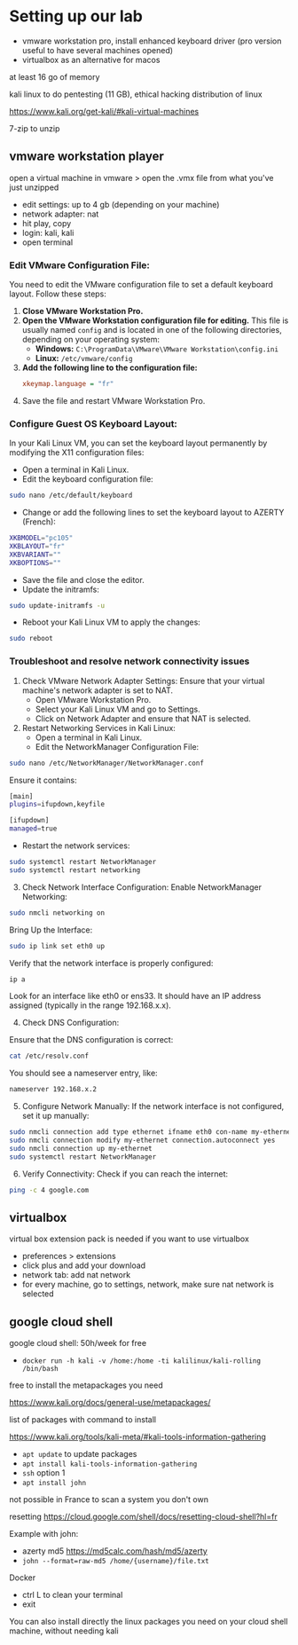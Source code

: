 # Setting up our lab

- vmware workstation pro, install enhanced keyboard driver (pro version useful to have several machines opened)
- virtualbox as an alternative for macos

at least 16 go of memory

kali linux to do pentesting (11 GB), ethical hacking distribution of linux

https://www.kali.org/get-kali/#kali-virtual-machines

7-zip to unzip

## vmware workstation player

open a virtual machine in vmware > open the .vmx file from what you've just unzipped

- edit settings: up to 4 gb (depending on your machine)
- network adapter: nat
- hit play, copy
- login: kali, kali
- open terminal

### Edit VMware Configuration File:

You need to edit the VMware configuration file to set a default keyboard layout. Follow these steps:

1. **Close VMware Workstation Pro.**
2. **Open the VMware Workstation configuration file for editing.** This file is usually named `config` and is located in one of the following directories, depending on your operating system:
   - **Windows:** `C:\ProgramData\VMware\VMware Workstation\config.ini`
   - **Linux:** `/etc/vmware/config`
3. **Add the following line to the configuration file:**
   ```ini
   xkeymap.language = "fr"
   ```
4. Save the file and restart VMware Workstation Pro.

### Configure Guest OS Keyboard Layout:

In your Kali Linux VM, you can set the keyboard layout permanently by modifying the X11 configuration files:

- Open a terminal in Kali Linux.
- Edit the keyboard configuration file:

```sh
sudo nano /etc/default/keyboard
```

- Change or add the following lines to set the keyboard layout to AZERTY (French):

```sh
XKBMODEL="pc105"
XKBLAYOUT="fr"
XKBVARIANT=""
XKBOPTIONS=""
```

- Save the file and close the editor.
- Update the initramfs:

```sh
sudo update-initramfs -u
```

- Reboot your Kali Linux VM to apply the changes:

```sh
sudo reboot
```

### Troubleshoot and resolve network connectivity issues

1. Check VMware Network Adapter Settings:
   Ensure that your virtual machine's network adapter is set to NAT.
   - Open VMware Workstation Pro.
   - Select your Kali Linux VM and go to Settings.
   - Click on Network Adapter and ensure that NAT is selected.
2. Restart Networking Services in Kali Linux:
   - Open a terminal in Kali Linux.
   - Edit the NetworkManager Configuration File:

```sh
sudo nano /etc/NetworkManager/NetworkManager.conf
```

Ensure it contains:

```sh
[main]
plugins=ifupdown,keyfile

[ifupdown]
managed=true
```

- Restart the network services:

```sh
sudo systemctl restart NetworkManager
sudo systemctl restart networking
```

3. Check Network Interface Configuration:
   Enable NetworkManager Networking:

```sh
sudo nmcli networking on
```

Bring Up the Interface:

```sh
sudo ip link set eth0 up
```

Verify that the network interface is properly configured:

```sh
ip a
```

Look for an interface like eth0 or ens33. It should have an IP address assigned (typically in the range 192.168.x.x).

4. Check DNS Configuration:

Ensure that the DNS configuration is correct:

```sh
cat /etc/resolv.conf
```

You should see a nameserver entry, like:

```sh
nameserver 192.168.x.2
```

5. Configure Network Manually:
   If the network interface is not configured, set it up manually:

```sh
sudo nmcli connection add type ethernet ifname eth0 con-name my-ethernet
sudo nmcli connection modify my-ethernet connection.autoconnect yes
sudo nmcli connection up my-ethernet
sudo systemctl restart NetworkManager
```

6. Verify Connectivity:
   Check if you can reach the internet:

```sh
ping -c 4 google.com
```

## virtualbox

virtual box extension pack is needed if you want to use virtualbox

- preferences > extensions
- click plus and add your download
- network tab: add nat network
- for every machine, go to settings, network, make sure nat network is selected

## google cloud shell

google cloud shell: 50h/week for free

- `docker run -h kali -v /home:/home -ti kalilinux/kali-rolling /bin/bash`

free to install the metapackages you need

https://www.kali.org/docs/general-use/metapackages/

list of packages with command to install

https://www.kali.org/tools/kali-meta/#kali-tools-information-gathering

- `apt update` to update packages
- `apt install kali-tools-information-gathering`
- `ssh` option 1
- `apt install john`

not possible in France to scan a system you don't own

resetting https://cloud.google.com/shell/docs/resetting-cloud-shell?hl=fr

Example with john:

- azerty md5 https://md5calc.com/hash/md5/azerty
- `john --format=raw-md5 /home/{username}/file.txt`

Docker

- ctrl L to clean your terminal
- exit

You can also install directly the linux packages you need on your cloud shell machine, without needing kali
